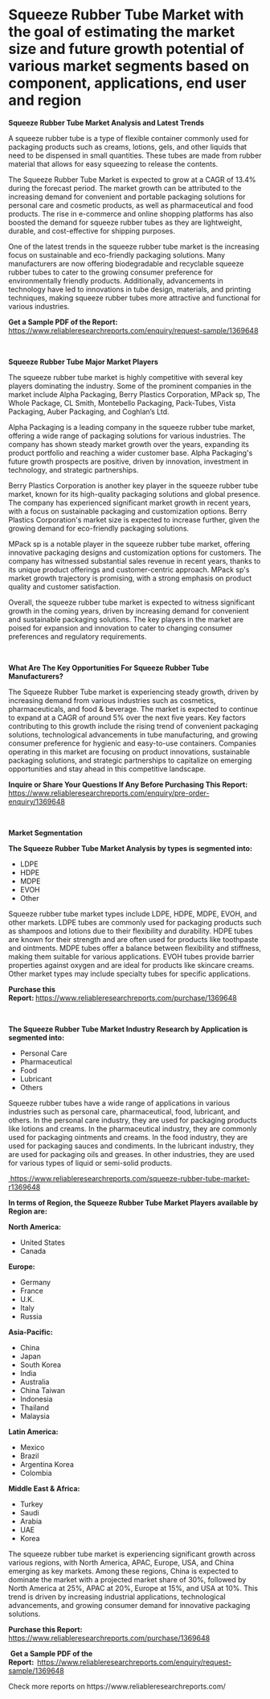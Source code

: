 <p><h1>Squeeze Rubber Tube Market with the goal of estimating the market size and future growth potential of various market segments based on component, applications, end user and region</h1></p><p><strong>Squeeze Rubber Tube Market Analysis and Latest Trends</strong></p>
<p><p>A squeeze rubber tube is a type of flexible container commonly used for packaging products such as creams, lotions, gels, and other liquids that need to be dispensed in small quantities. These tubes are made from rubber material that allows for easy squeezing to release the contents.</p><p>The Squeeze Rubber Tube Market is expected to grow at a CAGR of 13.4% during the forecast period. The market growth can be attributed to the increasing demand for convenient and portable packaging solutions for personal care and cosmetic products, as well as pharmaceutical and food products. The rise in e-commerce and online shopping platforms has also boosted the demand for squeeze rubber tubes as they are lightweight, durable, and cost-effective for shipping purposes.</p><p>One of the latest trends in the squeeze rubber tube market is the increasing focus on sustainable and eco-friendly packaging solutions. Many manufacturers are now offering biodegradable and recyclable squeeze rubber tubes to cater to the growing consumer preference for environmentally friendly products. Additionally, advancements in technology have led to innovations in tube design, materials, and printing techniques, making squeeze rubber tubes more attractive and functional for various industries.</p></p>
<p><strong>Get a Sample PDF of the Report:&nbsp;</strong> <a href="https://www.reliableresearchreports.com/enquiry/request-sample/1369648">https://www.reliableresearchreports.com/enquiry/request-sample/1369648</a></p>
<p>&nbsp;</p>
<p><strong>Squeeze Rubber Tube Major Market Players</strong></p>
<p><p>The squeeze rubber tube market is highly competitive with several key players dominating the industry. Some of the prominent companies in the market include Alpha Packaging, Berry Plastics Corporation, MPack sp, The Whole Package, CL Smith, Montebello Packaging, Pack-Tubes, Vista Packaging, Auber Packaging, and Coghlan’s Ltd.</p><p>Alpha Packaging is a leading company in the squeeze rubber tube market, offering a wide range of packaging solutions for various industries. The company has shown steady market growth over the years, expanding its product portfolio and reaching a wider customer base. Alpha Packaging's future growth prospects are positive, driven by innovation, investment in technology, and strategic partnerships.</p><p>Berry Plastics Corporation is another key player in the squeeze rubber tube market, known for its high-quality packaging solutions and global presence. The company has experienced significant market growth in recent years, with a focus on sustainable packaging and customization options. Berry Plastics Corporation's market size is expected to increase further, given the growing demand for eco-friendly packaging solutions.</p><p>MPack sp is a notable player in the squeeze rubber tube market, offering innovative packaging designs and customization options for customers. The company has witnessed substantial sales revenue in recent years, thanks to its unique product offerings and customer-centric approach. MPack sp's market growth trajectory is promising, with a strong emphasis on product quality and customer satisfaction.</p><p>Overall, the squeeze rubber tube market is expected to witness significant growth in the coming years, driven by increasing demand for convenient and sustainable packaging solutions. The key players in the market are poised for expansion and innovation to cater to changing consumer preferences and regulatory requirements.</p></p>
<p>&nbsp;</p>
<p><strong>What Are The Key Opportunities For Squeeze Rubber Tube Manufacturers?</strong></p>
<p><p>The Squeeze Rubber Tube market is experiencing steady growth, driven by increasing demand from various industries such as cosmetics, pharmaceuticals, and food & beverage. The market is expected to continue to expand at a CAGR of around 5% over the next five years. Key factors contributing to this growth include the rising trend of convenient packaging solutions, technological advancements in tube manufacturing, and growing consumer preference for hygienic and easy-to-use containers. Companies operating in this market are focusing on product innovations, sustainable packaging solutions, and strategic partnerships to capitalize on emerging opportunities and stay ahead in this competitive landscape.</p></p>
<p><strong>Inquire or Share Your Questions If Any Before Purchasing This Report:</strong> <a href="https://www.reliableresearchreports.com/enquiry/pre-order-enquiry/1369648">https://www.reliableresearchreports.com/enquiry/pre-order-enquiry/1369648</a></p>
<p>&nbsp;</p>
<p><strong>Market Segmentation</strong></p>
<p><strong>The Squeeze Rubber Tube Market Analysis by types is segmented into:</strong></p>
<p><ul><li>LDPE</li><li>HDPE</li><li>MDPE</li><li>EVOH</li><li>Other</li></ul></p>
<p><p>Squeeze rubber tube market types include LDPE, HDPE, MDPE, EVOH, and other markets. LDPE tubes are commonly used for packaging products such as shampoos and lotions due to their flexibility and durability. HDPE tubes are known for their strength and are often used for products like toothpaste and ointments. MDPE tubes offer a balance between flexibility and stiffness, making them suitable for various applications. EVOH tubes provide barrier properties against oxygen and are ideal for products like skincare creams. Other market types may include specialty tubes for specific applications.</p></p>
<p><strong>Purchase this Report:&nbsp;</strong><a href="https://www.reliableresearchreports.com/purchase/1369648">https://www.reliableresearchreports.com/purchase/1369648</a></p>
<p>&nbsp;</p>
<p><strong>The Squeeze Rubber Tube Market Industry Research by Application is segmented into:</strong></p>
<p><ul><li>Personal Care</li><li>Pharmaceutical</li><li>Food</li><li>Lubricant</li><li>Others</li></ul></p>
<p><p>Squeeze rubber tubes have a wide range of applications in various industries such as personal care, pharmaceutical, food, lubricant, and others. In the personal care industry, they are used for packaging products like lotions and creams. In the pharmaceutical industry, they are commonly used for packaging ointments and creams. In the food industry, they are used for packaging sauces and condiments. In the lubricant industry, they are used for packaging oils and greases. In other industries, they are used for various types of liquid or semi-solid products.</p></p>
<p><a href="https://www.reliableresearchreports.com/squeeze-rubber-tube-market-r1369648">&nbsp;https://www.reliableresearchreports.com/squeeze-rubber-tube-market-r1369648</a></p>
<p><strong>In terms of Region, the Squeeze Rubber Tube Market Players available by Region are:</strong></p>
<p>
    <p> <strong> North America: </strong>
        <ul>
            <li>United States</li>
            <li>Canada</li>
        </ul>
        </p> 
    <p> <strong> Europe: </strong>
        <ul>
            <li>Germany</li>
            <li>France</li>
            <li>U.K.</li>
            <li>Italy</li>
            <li>Russia</li>
        </ul>
        </p> 
    <p> <strong> Asia-Pacific: </strong>
        <ul>
            <li>China</li>
            <li>Japan</li>
            <li>South Korea</li>
            <li>India</li>
            <li>Australia</li>
            <li>China Taiwan</li>
            <li>Indonesia</li>
            <li>Thailand</li>
            <li>Malaysia</li>
        </ul>
        </p> 
    <p> <strong> Latin America: </strong>
        <ul>
            <li>Mexico</li>
            <li>Brazil</li>
            <li>Argentina Korea</li>
            <li>Colombia</li>
        </ul>
        </p> 
    <p> <strong> Middle East & Africa: </strong>
        <ul>
            <li>Turkey</li>
            <li>Saudi</li>
            <li>Arabia</li>
            <li>UAE</li>
            <li>Korea</li>
        </ul>
    </p>
    </p>
<p><p>The squeeze rubber tube market is experiencing significant growth across various regions, with North America, APAC, Europe, USA, and China emerging as key markets. Among these regions, China is expected to dominate the market with a projected market share of 30%, followed by North America at 25%, APAC at 20%, Europe at 15%, and USA at 10%. This trend is driven by increasing industrial applications, technological advancements, and growing consumer demand for innovative packaging solutions.</p></p>
<p><strong>Purchase this Report: </strong><a href="https://www.reliableresearchreports.com/purchase/1369648">https://www.reliableresearchreports.com/purchase/1369648</a></p>
<p>&nbsp;<strong>Get a Sample PDF of the Report:&nbsp;&nbsp;</strong><a href="https://www.reliableresearchreports.com/enquiry/request-sample/1369648">https://www.reliableresearchreports.com/enquiry/request-sample/1369648</a></p>
<p><strong></strong></p>
<p>Check more reports on https://www.reliableresearchreports.com/</p>